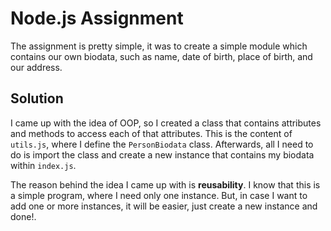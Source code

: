 # Node.js Assignment

The assignment is pretty simple, it was to create a simple module which contains our own biodata, such as name, date of birth, place of birth, and our address.

## Solution

I came up with the idea of OOP, so I created a class that contains attributes and methods to access each of that attributes. This is the content of `utils.js`, where I define the `PersonBiodata` class. Afterwards, all I need to do is import the class and create a new instance that contains my biodata within `index.js`.

The reason behind the idea I came up with is **reusability**. I know that this is a simple program, where I need only one instance. But, in case I want to add one or more instances, it will be easier, just create a new instance and done!.
